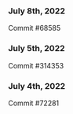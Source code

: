 ### July 8th, 2022

Commit #68585

### July 5th, 2022

Commit #314353


### July 4th, 2022

Commit #72281
